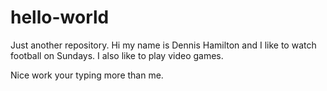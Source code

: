 # hello-world
Just another repository. Hi my name is Dennis Hamilton and I like to watch football on Sundays. I also like to play video games.

Nice work your typing more than me.
